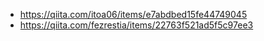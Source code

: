 - https://qiita.com/itoa06/items/e7abdbed15fe44749045
- https://qiita.com/fezrestia/items/22763f521ad5f5c97ee3
